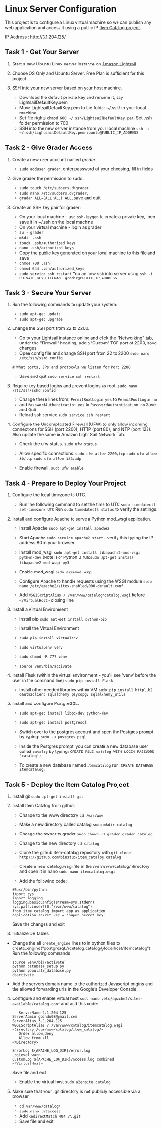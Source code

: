 # Linux Server Configuration    
This project is to configure a Linux virtual machine so we can publish any web application and access it using a public IP [Item Catalog project](https://github.com/binstub/Item_Catalog).

IP Address : http://3.1.204.125/

## Task 1 - Get Your Server
1. Start a new Ubuntu Linux server instance on [Amazon Lightsail](https://aws.amazon.com/lightsail/)

2. Choose OS Only and Ubuntu Server. Free Plan is sufficient for this project.

3. SSH into your new server based on your host machine.
    + Download the default private key and rename it, say LightsailDefaultKey.pem
    + Move LightsailDefaultKey.pem to the folder ~/.ssh/ in your local machine
    + Set file rights `chmod 600 ~/.ssh/LightsailDefaultKey.pem`. Set .ssh folder permission to 700
    + SSH into the new server instance from your local machine
    `ssh -i ~/.ssh/LightsailDefaultKey.pem ubuntu@PUBLIC_IP_ADDRESS`


## Task 2 - Give Grader Access
1. Create a new user account named _grader_.
    + `sudo adduser grader`, enter password of your choosing, fill in fields

2. Give grader the permission to sudo.
    + `sudo touch /etc/sudoers.d/grader`
    + `sudo nano /etc/sudoers.d/grader`,
    + `grader ALL=(ALL:ALL) ALL`, save and quit

3. Create an SSH key pair for grader:
    + On your local machine - use `ssh-keygen` to create a private key, then save it in ~/.ssh on the local machine
    + On your virtual machine - login as grader
    + `su - grader`
    + `mkdir .ssh`
    + `touch .ssh/authorized_keys`
    + `nano .ssh/authorized_keys`
    + Copy the public key generated on your local machine to this file and save
    + `chmod 700 .ssh`
    + `chmod 644 .ssh/authorized_keys`
    + `sudo service ssh restart`
   You an now ssh into server using `ssh -i PRIVATE_KEY_FILENAME grader@PUBLIC_IP_ADDRESS`

## Task 3 - Secure Your Server
1. Run the following commands to update your system:
    +  `sudo apt-get update`
    +  `sudo apt-get upgrade`

2. Change the SSH port from 22 to 2200.
    + Go to your Lightsail instance online and click the "Networking" tab, under the "Firewall" heading, add a 'Custom' TCP port of 2200, save changes
    + Open config file and change SSH port from 22 to 2200
    `sudo nano /etc/ssh/sshd_config`

    `# What ports, IPs and protocols we listen for`
    `Port 2200`
    + Save and quit
    `sudo service ssh restart`

3. Require key based logins and prevent logins as root.
    `sudo nano /etc/ssh/sshd_config`
    + Change these lines from:
    `PermitRootLogin yes` to `PermitRootLogin no`
    + and
    `PasswordAuthentication yes` to `PasswordAuthentication no`
      Save and Quit
    + Reload ssh service
    `sudo service ssh restart`

4. Configure the Uncomplicated Firewall (UFW) to only allow incoming connections for SSH (port 2200), HTTP (port 80), and NTP (port 123). Also update the same in Amazon Light Sail Network Tab.
    + Check the ufw status.
    `sudo ufw status`

    + Allow specific connections.
     `sudo ufw allow 2200/tcp`
     `sudo ufw allow 80/tcp`
     `sudo ufw allow 123/udp`

    + Enable firewall.
    `sudo ufw enable`

## Task 4 - Prepare to Deploy Your Project
1. Configure the local timezone to UTC.
    + Run the following command to set the time to UTC
    `sudo timedatectl set-timezone UTC`
    Run `sudo timedatectl status` to verify the settings.

2. Install and configure Apache to serve a Python mod_wsgi application.
    + Install Apache
    `sudo apt-get install apache2`

    + Start Apache
    `sudo service apache2 start` - verify this typing the IP address:80 in your browser

    + Install mod_wsgi
    `sudo apt-get install libapache2-mod-wsgi python-dev`
        (Note: For Python 3 run:`sudo apt-get install libapache2-mod-wsgi-py3`.

    + Enable mod_wsgi
    `sudo a2enmod wsgi`

    + Configure Apache to handle requests using the WSGI module
    `sudo nano /etc/apache2/sites-enabled/000-default.conf`

    + Add `WSGIScriptAlias / /var/www/catalog/catalog.wsgi` before `</VirtualHost>` closing line

3. Install a Virtual Environment
    + Install pip
    `sudo apt-get install python-pip`

    + Install the Virtual Environment
    + `sudo pip install virtualenv`
    + `sudo virtualenv venv`
    + `sudo chmod -R 777 venv`
    + `source venv/bin/activate`

4. Install Flask (within the virtual environment - you'll see 'venv' before the user in the command line)
    `sudo pip install Flask`

    + Install other needed libraries within VM
    `sudo pip install httplib2 oauth2client sqlalchemy psycopg2 sqlalchemy_utils`

5. Install and configure PostgreSQL.
    + `sudo apt-get install libpq-dev python-dev`
    + `sudo apt-get install postgresql`

    + Switch over to the postgres account and open the Postgres prompt by typing:
     `sudo -u postgres psql`
    + Inside the Postgres prompt, you can create a new database user called `catalog` by typing:
      `CREATE ROLE catalog WITH LOGIN PASSWORD 'catalog';`
    + To create a new database named `itemcatalog` run:
      `CREATE DATABASE itemcatalog;`

## Task 5 - Deploy the Item Catalog Project
1. Install git
    `sudo apt-get install git`

2. Install Item Catalog from github
    + Change to the www directory
    `cd /var/www`

    + Make a new directory called catalog
    `sudo mkdir catalog`

    + Change the owner to grader
    `sudo chown -R grader:grader catalog`

    + Change to the new directory
    `cd catalog`

    + Clone the github item-catalog repository with
    `git clone https://github.com/binstub/item_catalog catalog`

    + Create a new catalog.wsgi file in the /var/www/catalog/ directory and open it in nano
    `sudo nano itemcatalog.wsgi`

    + Add the following code:
    ```
    #!usr/bin/python
    import sys
    import logging
    logging.basicConfig(stream=sys.stderr)
    sys.path.insert(0,"/var/www/catalog")
    from item_catalog import app as application
    application.secret_key = 'super_secret_key'
    ```
    Save the changes and exit     

3.  Initialize DB tables
   + Change the all `create_engine` lines to in python files to
     create_engine("postgresql://catalog:catalog@localhost/itemcatalog")
     Run the following commands
     ```
     source venv/bin/activate`
     python database_setup.py
     python populate_database.py
     deactivate
     ```
   + Add the servers domain name to the authorized Javascript origins and the allowed forwarding urls in the Google’s Developer Console.    

4. Configure and enable virtual host
    `sudo nano /etc/apache2/sites-available/catalog.conf`
    and add this code:
    ``` <VirtualHost *:80>
       ServerName 3.1.204.125
   ServerAdmin gbindu08@gmail.com
   ServerAlias 3.1.204.125
   WSGIScriptAlias / /var/www/catalog/itemcatalog.wsgi
   <Directory /var/www/catalog/item_catalog/>
       Order allow,deny
       Allow from all
   </Directory>
   
   ErrorLog ${APACHE_LOG_DIR}/error.log
   LogLevel warn
   CustomLog ${APACHE_LOG_DIR}/access.log combined
    </VirtualHost>
    ```
    Save file and exit

    + Enable the virtual host
    `sudo a2ensite catalog`

5. Make sure that your .git directory is not publicly accessible via a browser.
    + `cd var/www/catalog/`
    + `sudo nano .htaccess`
    + Add `RedirectMatch 404 /\.git`
    + Save file and exit
